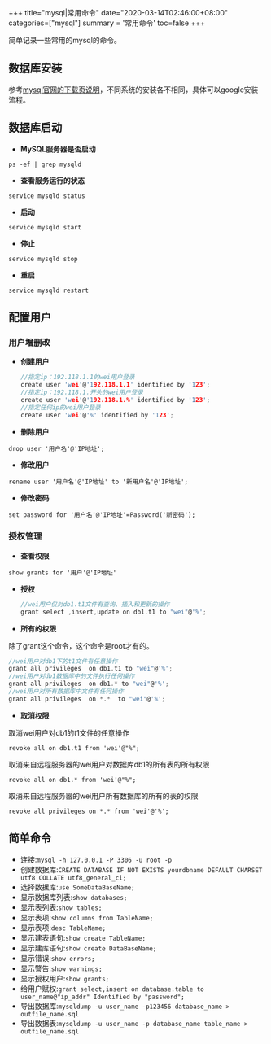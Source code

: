+++
title="mysql|常用命令"
date="2020-03-14T02:46:00+08:00"
categories=["mysql"]
summary = '常用命令'
toc=false
+++

简单记录一些常用的mysql的命令。

数据库安装
----------

参考[mysql官网的下载页说明](https://www.mysql.com/downloads/)，不同系统的安装各不相同，具体可以google安装流程。

数据库启动
----------

-	**MySQL服务器是否启动**

`ps -ef | grep mysqld`

-	**查看服务运行的状态**

`service mysqld status`

-	**启动**

`service mysqld start`

-	**停止**

`service mysqld stop`

-	**重启**

`service mysqld restart`

配置用户
--------

### 用户增删改

-	**创建用户**

	```c
	//指定ip：192.118.1.1的wei用户登录
	create user 'wei'@'192.118.1.1' identified by '123';
	//指定ip：192.118.1.开头的wei用户登录
	create user 'wei'@'192.118.1.%' identified by '123';
	//指定任何ip的wei用户登录
	create user 'wei'@'%' identified by '123';
	```

-	**删除用户**

`drop user '用户名'@'IP地址';`

-	**修改用户**

`rename user '用户名'@'IP地址' to '新用户名'@'IP地址';`

-	**修改密码**

`set password for '用户名'@'IP地址'=Password('新密码');`

### 授权管理

-	**查看权限**

`show grants for '用户'@'IP地址'`

-	**授权**

	```c
	//wei用户仅对db1.t1文件有查询、插入和更新的操作
	grant select ,insert,update on db1.t1 to "wei"@'%';
	```

-	**所有的权限**

除了grant这个命令，这个命令是root才有的。

```c
//wei用户对db1下的t1文件有任意操作
grant all privileges  on db1.t1 to "wei"@'%';
//wei用户对db1数据库中的文件执行任何操作
grant all privileges  on db1.* to "wei"@'%';
//wei用户对所有数据库中文件有任何操作
grant all privileges  on *.*  to "wei"@'%';
```

-	**取消权限**

取消wei用户对db1的t1文件的任意操作

`revoke all on db1.t1 from 'wei'@"%";`

取消来自远程服务器的wei用户对数据库db1的所有表的所有权限

`revoke all on db1.* from 'wei'@"%";`

取消来自远程服务器的wei用户所有数据库的所有的表的权限

`revoke all privileges on *.* from 'wei'@'%';`

简单命令
--------

-	连接:`mysql -h 127.0.0.1 -P 3306 -u root -p`
-	创建数据库:`CREATE DATABASE IF NOT EXISTS yourdbname DEFAULT CHARSET utf8 COLLATE utf8_general_ci;`
-	选择数据库:`use SomeDataBaseName;`
-	显示数据库列表:`show databases;`
-	显示表列表:`show tables;`
-	显示表项:`show columns from TableName;`
-	显示表项:`desc TableName;`
-	显示建表语句:`show create TableName;`
-	显示建库语句:`show create DataBaseName;`
-	显示错误:`show errors;`
-	显示警告:`show warnings;`
-	显示授权用户:`show grants;`
-	给用户赋权:`grant select,insert on database.table to user_name@"ip_addr" Identified by "password";`
-	导出数据库:`mysqldump -u user_name -p123456 database_name > outfile_name.sql`
-	导出数据表:`mysqldump -u user_name -p database_name table_name > outfile_name.sql`

